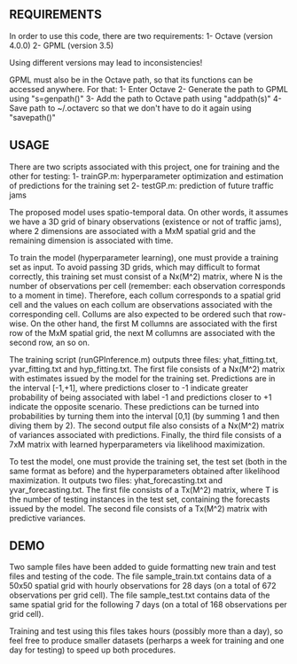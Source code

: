 REQUIREMENTS
------------

In order to use this code, there are two requirements:
	1- Octave (version 4.0.0)
	2- GPML (version 3.5)

Using different versions may lead to inconsistencies!

GPML must also be in the Octave path, so that its functions can be accessed anywhere.
For that:
	1- Enter Octave
	2- Generate the path to GPML using "s=genpath(<full-path-to-GPML>)"
	3- Add the path to Octave path using "addpath(s)"
	4- Save path to ~/.octaverc so that we don't have to do it again using "savepath()"

USAGE
-----

There are two scripts associated with this project, one for training and the other for testing:
	1- trainGP.m: hyperparameter optimization and estimation of predictions for the training set
	2- testGP.m: prediction of future traffic jams

The proposed model uses spatio-temporal data. On other words, it assumes we have a 3D grid of binary observations (existence or not of traffic jams), where 2 dimensions are associated with a MxM spatial grid and the remaining dimension is associated with time.

To train the model (hyperparameter learning), one must provide a training set as input. To avoid passing 3D grids, which may difficult to format correctly, this training set must consist of a Nx(M^2) matrix, where N is the number of observations per cell (remember: each observation corresponds to a moment in time). Therefore, each collum corresponds to a spatial grid cell and the values on each collum are observations associated with the corresponding cell. Collums are also expected to be ordered such that row-wise. On the other hand, the first M collumns are associated with the first row of the MxM spatial grid, the next M collumns are associated with the second row, an so on.

The training script (runGPInference.m) outputs three files: yhat_fitting.txt, yvar_fitting.txt and hyp_fitting.txt. The first file consists of a Nx(M^2) matrix with estimates issued by the model for the training set. Predictions are in the interval [-1,+1], where predictions closer to -1 indicate greater probability of being associated with label -1 and predictions closer to +1 indicate the opposite scenario. These predictions can be turned into probabilities by turning them into the interval [0,1] (by summing 1 and then diving them by 2). The second output file also consists of a Nx(M^2) matrix of variances associated with predictions. Finally, the third file consists of a 7xM matrix with learned hyperparameters via likelihood maximization.

To test the model, one must provide the training set, the test set (both in the same format as before) and the hyperparameters obtained after likelihood maximization. It outputs two files: yhat_forecasting.txt and yvar_forecasting.txt. The first file consists of a Tx(M^2) matrix, where T is the number of testing instances in the test set, containing the forecasts issued by the model. The second file consists of a Tx(M^2) matrix with predictive variances.

DEMO
----

Two sample files have been added to guide formatting new train and test files and testing of the code. The file sample_train.txt contains data of a 50x50 spatial grid with hourly observations for 28 days (on a total of 672 observations per grid cell). The file sample_test.txt contains data of the same spatial grid for the following 7 days (on a total of 168 observations per grid cell).

Training and test using this files takes hours (possibly more than a day), so feel free to produce smaller datasets (perharps a week for training and one day for testing) to speed up both procedures.
